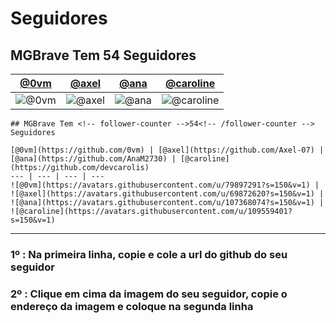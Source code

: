 #  Seguidores

## MGBrave Tem <!-- follower-counter -->54<!-- /follower-counter --> Seguidores

[@0vm](https://github.com/0vm) | [@axel](https://github.com/Axel-07) | [@ana](https://github.com/AnaM2730) | [@caroline](https://github.com/devcarolis)
--- | --- | --- | ---
![@0vm](https://avatars.githubusercontent.com/u/79897291?s=150&v=1) | ![@axel](https://avatars.githubusercontent.com/u/69872620?s=150&v=1) | ![@ana](https://avatars.githubusercontent.com/u/107368074?s=150&v=1) | ![@caroline](https://avatars.githubusercontent.com/u/109559401?s=150&v=1)

```
## MGBrave Tem <!-- follower-counter -->54<!-- /follower-counter --> Seguidores

[@0vm](https://github.com/0vm) | [@axel](https://github.com/Axel-07) | [@ana](https://github.com/AnaM2730) | [@caroline](https://github.com/devcarolis)
--- | --- | --- | ---
![@0vm](https://avatars.githubusercontent.com/u/79897291?s=150&v=1) | ![@axel](https://avatars.githubusercontent.com/u/69872620?s=150&v=1) | ![@ana](https://avatars.githubusercontent.com/u/107368074?s=150&v=1) | ![@caroline](https://avatars.githubusercontent.com/u/109559401?s=150&v=1)
```
---

### 1º : Na primeira linha, copie e cole a url do github do seu seguidor
### 2º : Clique em cima da imagem do seu seguidor, copie o endereço da imagem e coloque na segunda linha
